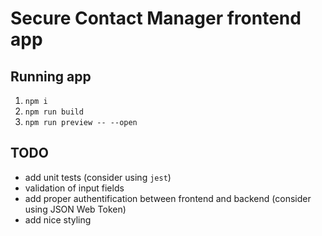 # Secure Contact Manager frontend app

## Running app

1. `npm i`
2. `npm run build`
3. `npm run preview -- --open`

## TODO

* add unit tests (consider using `jest`)
* validation of input fields
* add proper authentification between frontend and backend (consider using JSON Web Token)
* add nice styling
